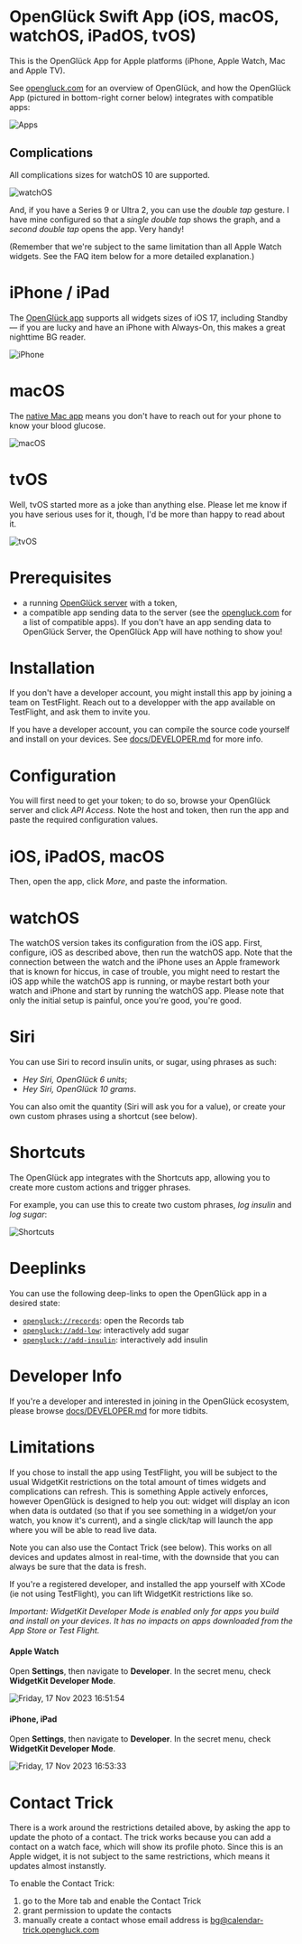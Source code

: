 # OpenGlück Swift App (iOS, macOS, watchOS, iPadOS, tvOS)

This is the OpenGlück App for Apple platforms (iPhone, Apple Watch, Mac and
Apple TV).

See [opengluck.com](https://www.opengluck.com/) for an overview of OpenGlück,
and how the OpenGlück App (pictured in bottom-right corner below) integrates
with compatible apps:

![Apps](docs/apps.png)

## Complications

All complications sizes for watchOS 10 are supported.

![watchOS](docs/watch.png)

And, if you have a Series 9 or Ultra 2, you can use the *double tap* gesture. I
have mine configured so that a *single double tap* shows the graph, and a
*second double tap* opens the app. Very handy!

(Remember that we're subject to the same limitation than all Apple Watch
widgets. See the FAQ item below for a more detailed explanation.)

# iPhone / iPad

The [OpenGlück app](https://github.com/open-gluck/opengluck-ios) supports all
widgets sizes of iOS 17, including Standby — if you are lucky and have an
iPhone with Always-On, this makes a great nighttime BG reader.

![iPhone](docs/iphone.png)

# macOS

The [native Mac app](https://github.com/open-gluck/opengluck-ios) means you
don't have to reach out for your phone to know your blood glucose.

![macOS](docs/mac.png)

# tvOS

Well, tvOS started more as a joke than anything else. Please let me know if you
have serious uses for it, though, I'd be more than happy to read about it.

![tvOS](docs/tv.png)

# Prerequisites

- a running [OpenGlück server](https://github.com/open-gluck/opengluck-server)
  with a token,
- a compatible app sending data to the server (see the
  [opengluck.com](https://www.opengluck.com/) for a list of compatible apps).
 If you don't have an app sending data to OpenGlück Server, the OpenGlück App
 will have nothing to show you!

# Installation

If you don't have a developer account, you might install this app by joining a
team on TestFlight. Reach out to a developper with the app available on
TestFlight, and ask them to invite you.

If you have a developer account, you can compile the source code yourself and
install on your devices. See [docs/DEVELOPER.md](docs/DEVELOPER.md) for more
info.

# Configuration

You will first need to get your token; to do so, browse your OpenGlück server
and click *API Access*. Note the host and token, then run the app and paste the
required configuration values.

# iOS, iPadOS, macOS

Then, open the app, click *More*, and paste the information.

# watchOS

The watchOS version takes its configuration from the iOS app. First, configure,
iOS as described above, then run the watchOS app. Note that the connection
between the watch and the iPhone uses an Apple framework that is known for
hiccus, in case of trouble, you might need to restart the iOS app while the
watchOS app is running, or maybe restart both your watch and iPhone and start
by running the watchOS app. Please note that only the initial setup is painful,
once you're good, you're good.

# Siri

You can use Siri to record insulin units, or sugar, using phrases as such:

- *Hey Siri, OpenGlück 6 units*;
- *Hey Siri, OpenGlück 10 grams*.

You can also omit the quantity (Siri will ask you for a value), or create your own custom phrases using a shortcut (see below).

# Shortcuts

The OpenGlück app integrates with the Shortcuts app, allowing you to create more custom actions and trigger phrases.

For example, you can use this to create two custom phrases, *log insulin* and *log sugar*:

![Shortcuts](docs/shortcuts.png)


# Deeplinks

You can use the following deep-links to open the OpenGlück app in a desired
state:

- [`opengluck://records`](opengluck://records): open the Records tab
- [`opengluck://add-low`](opengluck://add-low): interactively add sugar
- [`opengluck://add-insulin`](opengluck://add-insulin): interactively add insulin

# Developer Info

If you're a developer and interested in joining in the OpenGlück ecosystem,
please browse [docs/DEVELOPER.md](docs/DEVELOPER.md) for more tidbits.

# Limitations

If you chose to install the app using TestFlight, you will be subject to the
usual WidgetKit restrictions on the total amount of times widgets and
complications can refresh. This is something Apple actively enforces, however
OpenGlück is designed to help you out: widget will display an icon when data is
outdated (so that if you see something in a widget/on your watch, you know it's
current), and a single click/tap will launch the app where you will be able to
read live data.

Note you can also use the Contact Trick (see below). This works on all devices
and updates almost in real-time, with the downside that you can always be sure
that the data is fresh.

If you're a registered developer, and installed the app yourself with XCode (ie
not using TestFlight), you can lift WidgetKit restrictions like so.

*Important: WidgetKit Developer Mode is enabled only for apps you build and install on your devices. It has no impacts on apps downloaded from the App Store or Test Flight.*

#### Apple Watch

Open **Settings**, then navigate to **Developer**. In the secret menu, check **WidgetKit Developer Mode**. 

![Friday, 17 Nov 2023 16:51:54](https://github.com/open-gluck/.github/assets/66381046/48170ad1-63e1-4d0b-a0d8-aa66905114bd)

#### iPhone, iPad

Open **Settings**, then navigate to **Developer**. In the secret menu, check **WidgetKit Developer Mode**. 

![Friday, 17 Nov 2023 16:53:33](https://github.com/open-gluck/.github/assets/66381046/d2e180cf-2ded-4693-ad51-0d1df6061e8f)

# Contact Trick

There is a work around the restrictions detailed above, by asking the app to
update the photo of a contact. The trick works because you can add a contact on
a watch face, which will show its profile photo. Since this is an Apple widget,
it is not subject to the same restrictions, which means it updates almost
instanstly.

To enable the Contact Trick:

1. go to the More tab and enable the Contact Trick
2. grant permission to update the contacts
3. manually create a contact whose email address is bg@calendar-trick.opengluck.com
